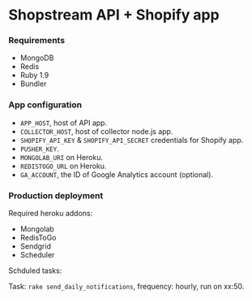 # Shopstream API + Shopify app

### Requirements

* MongoDB
* Redis
* Ruby 1.9
* Bundler

### App configuration

* `APP_HOST`, host of API app.
* `COLLECTOR_HOST`, host of collector node.js app.
* `SHOPIFY_API_KEY` & `SHOPIFY_API_SECRET` credentials for Shopify app.
* `PUSHER_KEY`.
* `MONGOLAB_URI` on Heroku.
* `REDISTOGO_URL` on Heroku.
* `GA_ACCOUNT`, the ID of Google Analytics account (optional).

### Production deployment

Required heroku addons:

* Mongolab
* RedisToGo
* Sendgrid
* Scheduler

Schduled tasks:

Task: `rake send_daily_notifications`, frequency: hourly, run on xx:50.
